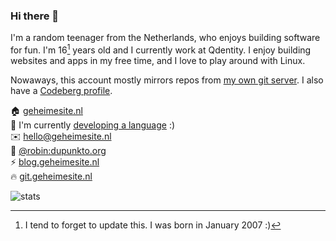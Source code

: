 ### Hi there 👋

I'm a random teenager from the Netherlands, who enjoys building software for fun.
I'm 16[^1] years old and I currently work at Qdentity. I enjoy building websites and
apps in my free time, and I love to play around with Linux.

Nowaways, this account mostly mirrors repos from [my own git server](http://git.dupunkto.org/~robin).
I also have a [Codeberg profile](https://codeberg.org/RobinBoers).

🏠 [geheimesite.nl](http://geheimesite.nl)  
🌱 I'm currently [developing a language](https://git.geheimesite.nl/grape-lang) :)  
✉️ [hello@geheimesite.nl](mailto:hello+github@geheimesite.nl)  
💬 [@robin:dupunkto.org](https://matrix.to/#/@robin:dupunkto.org)  
⚡ [blog.geheimesite.nl](http://blog.geheimesite.nl)  
🔥 [git.geheimesite.nl](https://git.geheimesite.nl)  

![stats](https://github-readme-stats.vercel.app/api?username=RobinBoers&count_private=true&hide_title=true&hide_border=false&show_icons=true)

[^1]: I tend to forget to update this. I was born in January 2007 :)

<!--
**RobinBoers/RobinBoers** is a ✨ _special_ ✨ repository because its `README.md` (this file) appears on your GitHub profile.

Here are some ideas to get you started:

- 🔭 I’m currently working on ...
- 🌱 I’m currently learning ...
- 👯 I’m looking to collaborate on ...
- 🤔 I’m looking for help with ...
- 💬 Ask me about ...
- 📫 How to reach me: ...
- 😄 Pronouns: ...
- ⚡ Fun fact: ...
-->
